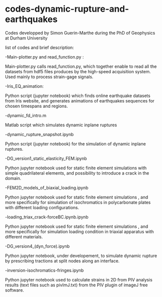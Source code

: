 # codes-dynamic-rupture-and-earthquakes
Codes developped by Simon Guerin-Marthe during the PhD of Geophysics at Durham University

list of codes and brief description:

-Main-plotter.py and read_function.py : 

Main-plotter.py calls read_function.py, 
which together enable to read all the datasets from hdf5 files produces by the
high-speed acquisition system. Used mainly to process strain-gage signals.

-Iris_EQ_animation:

Python script (jupyter notebook) which finds online earthquake datasets from Iris website,
and generates animations of earthquakes sequences for chosen timespans and regions.

-dynamic_fd_intro.m

Matlab script which simulates dynamic inplane ruptures

-dynamic_rupture_snapshot.ipynb

Python script (jupyter notebook) for the simulation of dynamic inplane ruptures.

-DG_version1_static_elasticity_FEM.ipynb

Python jupyter notebook used for static finite element simulations 
with simple quadrilateral elements, and possibility to introduce a crack in the domain.

-FEM2D_models_of_biaxial_loading.ipynb

Python jupyter notebook used for static finite element simulations , and more specifically
for simulation of isochromatics in polycarbonate plates with different loading configurations.

-loading_triax_crack-forceBC.ipynb.ipynb

Python jupyter notebook used for static finite element simulations , and more specifically for simulation loading condition in triaxial apparatus with different materials.

-DG_version4_(dyn_force).ipynb

Python jupyter notebook, under developement, to simulate dynamic rupture by prescribing tractions at split nodes
along an interface.

-inversion-isochromatics-fringes.ipynb

Python jupyter notebook used to calculate strains in 2D from PIV analysis results 
(text files such as pivImJ.txt) from the PIV plugin of imageJ free software.


